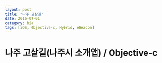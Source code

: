 ```yaml
---
layout: post
title: "나주 고샅길"
date: 2016-09-01
category: bio
tags: [iOS, Objective-c, Hybrid, eBeacon]
---
```

# 나주 고샅길(나주시 소개앱) / Objective-c
<!-- more -->
